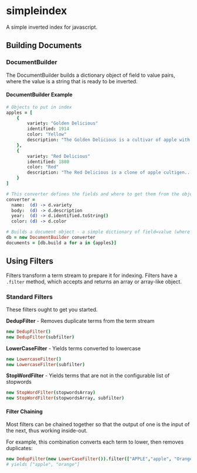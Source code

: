 simpleindex
===========

A simple inverted index for javascript.

## Building Documents

### DocumentBuilder

The DocumentBuilder builds a dictionary object of field to value pairs, where the value is a string that is ready to be inverted.

#### DocumentBuilder Example
```coffeescript
# Objects to put in index
apples = [
    {
        variety: "Golden Delicious"
        identified: 1914
        color: "Yellow"
        description: "The Golden Delicious is a cultivar of apple with a yellow color..."
    },
    {
        variety: "Red Delicious"
        identified: 1880
        color: "Red"
        description: "The Red Delicious is a clone of apple cultigen..."
    }
]

# This converter defines the fields and where to get them from the object.
converter =
  name:  (d) -> d.variety
  body:  (d) -> d.description
  year:  (d) -> d.identified.toString()
  color: (d) -> d.color

# Builds a document object - a simple dictionary of field=value (where value is the string to be inverted).
db = new DocumentBuilder converter
documents = [db.build a for a in {apples}]

```

## Using Filters

Filters transform a term stream to prepare it for indexing.   Filters have a `.filter` method, which accepts and returns an array or array-like object.

### Standard Filters

These filters ought to get you started.

**DedupFilter** - Removes duplicate terms from the term stream

```coffeescript
new DedupFilter()
new DedupFilter(subfilter)
```
 
**LowerCaseFilter** - Yields terms converted to lowercase

```coffeescript
new LowercaseFilter()
new LowercaseFilter(subfilter)
```
 
**StopWordFilter** - Yields terms that are not in the configurable list of stopwords

```coffeescript
new StopWordFilter(stopwordsArray)
new StopWordFilter(stopwordsArray, subfilter)
```
 
#### Filter Chaining

Most filters can be chained together so that the output of one is the input of the next, thus working inside-out.

For example, this combination converts each term to lower, then removes duplicates:

```coffeescript
new DedupFilter(new LowerCaseFilter()).filter(["APPLE","apple", "Orange"])
# yields ["apple", "orange"]
```

